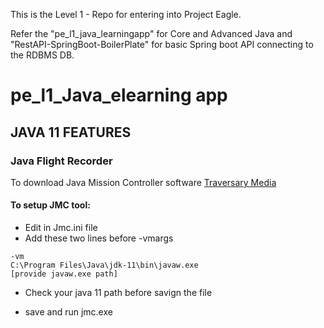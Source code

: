 
This is the Level 1 - Repo for entering into Project Eagle.

Refer the "pe_l1_java_learningapp" for Core and Advanced Java and "RestAPI-SpringBoot-BoilerPlate" for basic Spring boot API connecting to the RDBMS DB.

# pe_l1_Java_elearning app

## JAVA 11 FEATURES

### Java Flight Recorder

To download Java Mission Controller software
[Traversary Media](
https://www.oracle.com/technetwork/java/javaseproducts/mission-control/index.html)

#### To setup JMC tool:

* Edit in Jmc.ini file
* Add these two lines before -vmargs

```
-vm
C:\Program Files\Java\jdk-11\bin\javaw.exe
[provide javaw.exe path]
```
* Check your java 11 path before savign the     file

* save and run jmc.exe
